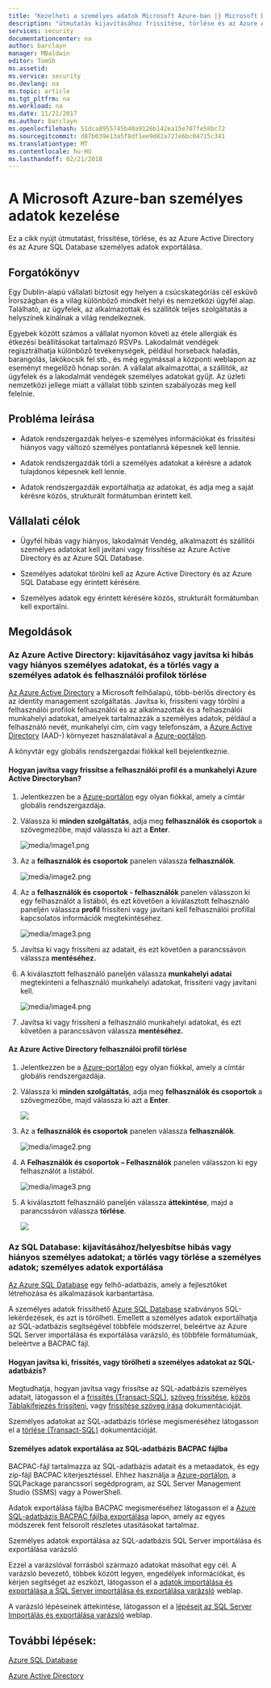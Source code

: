 ```yaml
---
title: "Kezelheti a személyes adatok Microsoft Azure-ban |} Microsoft Docs"
description: "útmutatás kijavításához frissítése, törlése és az Azure Active Directory és az Azure SQL Database személyes adatok exportálása"
services: security
documentationcenter: na
author: barclayn
manager: MBaldwin
editor: TomSh
ms.assetid: 
ms.service: security
ms.devlang: na
ms.topic: article
ms.tgt_pltfrm: na
ms.workload: na
ms.date: 11/21/2017
ms.author: barclayn
ms.openlocfilehash: 51dca8955745b40a9126b142ea15e707fe58bc72
ms.sourcegitcommit: d87b039e13a5f8df1ee9d82a727e6bc04715c341
ms.translationtype: MT
ms.contentlocale: hu-HU
ms.lasthandoff: 02/21/2018
---
```

# <a name="manage-personal-data-in-microsoft-azure"></a>A Microsoft Azure-ban személyes adatok kezelése

Ez a cikk nyújt útmutatást, frissítése, törlése, és az Azure Active Directory és az Azure SQL Database személyes adatok exportálása.

## <a name="scenario"></a>Forgatókönyv

Egy Dublin-alapú vállalati biztosít egy helyen a csúcskategóriás cél esküvő Írországban és a világ különböző mindkét helyi és nemzetközi ügyfél alap. Található, az ügyfelek, az alkalmazottak és szállítók teljes szolgáltatás a helyszínek kínálnak a világ rendelkeznek.

Egyebek között számos a vállalat nyomon követi az étele allergiák és étkezési beállításokat tartalmazó RSVPs. Lakodalmát vendégek regisztrálhatja különböző tevékenységek, például horseback haladás, barangolás, lakókocsik fel stb., és még egymással a központi weblapon az eseményt megelőző hónap során. A vállalat alkalmazottai, a szállítók, az ügyfelek és a lakodalmát vendégek személyes adatokat gyűjt. Az üzleti nemzetközi jellege miatt a vállalat több szinten szabályozás meg kell felelnie.

## <a name="problem-statement"></a>Probléma leírása

- Adatok rendszergazdák helyes-e személyes információkat és frissítési hiányos vagy változó személyes pontatlanná képesnek kell lennie.

- Adatok rendszergazdák törli a személyes adatokat a kérésre a adatok tulajdonos képesnek kell lennie.

- Adatok rendszergazdák exportálhatja az adatokat, és adja meg a saját kérésre közös, strukturált formátumban érintett kell.

## <a name="company-goals"></a>Vállalati célok

- Ügyfél hibás vagy hiányos, lakodalmát Vendég, alkalmazott és szállítói személyes adatokat kell javítani vagy frissítése az Azure Active Directory és az Azure SQL Database.

- Személyes adatokat törölni kell az Azure Active Directory és az Azure SQL Database egy érintett kérésére.

- Személyes adatok egy érintett kérésére közös, strukturált formátumban kell exportálni.

## <a name="solutions"></a>Megoldások

### <a name="azure-active-directory-rectifycorrect-inaccurate-or-incomplete-personal-data-and-erasedelete-personal-datauser-profiles"></a>Az Azure Active Directory: kijavításához vagy javítsa ki hibás vagy hiányos személyes adatokat, és a törlés vagy a személyes adatok és felhasználói profilok törlése

[Az Azure Active Directory](https://azure.microsoft.com/services/active-directory/) a Microsoft felhőalapú, több-bérlős directory és az identity management szolgáltatás.
Javítsa ki, frissíteni vagy törölni a felhasználói profilok felhasználói és az alkalmazottak és a felhasználói munkahelyi adatokat, amelyek tartalmazzák a személyes adatok, például a felhasználó nevét, munkahelyi cím, cím vagy telefonszám, a [Azure Active Directory](https://azure.microsoft.com/services/active-directory/) (AAD-) környezet használatával a [Azure-portálon](https://portal.azure.com/).

A könyvtár egy globális rendszergazdai fiókkal kell bejelentkeznie.

#### <a name="how-do-i-correct-or-update-user-profile-and-work-information-in-azure-active-directory"></a>Hogyan javítsa vagy frissítse a felhasználói profil és a munkahelyi Azure Active Directoryban?

1. Jelentkezzen be a [Azure-portálon](https://portal.azure.com) egy olyan fiókkal, amely a címtár globális rendszergazdája.

2. Válassza ki **minden szolgáltatás**, adja meg **felhasználók és csoportok** a szövegmezőbe, majd válassza ki azt a **Enter**.

    ![media/image1.png](media/manage-personal-data-azure/image001.png)

3. Az a **felhasználók és csoportok** panelen válassza **felhasználók**.

    ![media/image2.png](media/manage-personal-data-azure/image003.png)

4. Az a **felhasználók és csoportok - felhasználók** panelen válasszon ki egy felhasználót a listából, és ezt követően a kiválasztott felhasználó paneljén válassza **profil** frissíteni vagy javítani kell felhasználói profillal kapcsolatos információk megtekintéséhez.

    ![media/image3.png](media/manage-personal-data-azure/image005.png)

5. Javítsa ki vagy frissíteni az adatait, és ezt követően a parancssávon válassza **mentéséhez.**

6.  A kiválasztott felhasználó paneljén válassza **munkahelyi adatai** megtekinteni a felhasználó munkahelyi adatokat, frissíteni vagy javítani kell.

    ![media/image4.png](media/manage-personal-data-azure/image007.png)

7. Javítsa ki vagy frissíteni a felhasználó munkahelyi adatokat, és ezt követően a parancssávon válassza **mentéséhez.**

#### <a name="how-do-i-delete-a-user-profile-in-azure-active-directory"></a>Az Azure Active Directory felhasználói profil törlése

1. Jelentkezzen be a [Azure-portálon](https://portal.azure.com) egy olyan fiókkal, amely a címtár globális rendszergazdája.

2. Válassza ki **minden szolgáltatás**, adja meg **felhasználók és csoportok** a szövegmezőbe, majd válassza ki azt a **Enter**.

    ![](media/manage-personal-data-azure/image001.png)

3. Az a **felhasználók és csoportok** panelen válassza **felhasználók**.

    ![media/image2.png](media/manage-personal-data-azure/image003.png)

4. A **Felhasználók és csoportok – Felhasználók** panelen válasszon ki egy felhasználót a listából.

    ![media/image3.png](media/manage-personal-data-azure/image007.png)

5. A kiválasztott felhasználó paneljén válassza **áttekintése**, majd a parancssávon válassza **törlése**.

    ![](media/manage-personal-data-azure/image013.png)

### <a name="sql-database-rectifycorrect-inaccurate-or-incomplete-personal-data-erasedelete-personal-data-export-personal-data"></a>Az SQL Database: kijavításához/helyesbítse hibás vagy hiányos személyes adatokat; a törlés vagy törlése a személyes adatok; személyes adatok exportálása 

[Az Azure SQL Database](https://azure.microsoft.com/services/sql-database/?v=16.50) egy felhő-adatbázis, amely a fejlesztőket létrehozása és alkalmazások karbantartása.

A személyes adatok frissíthető [Azure SQL Database](https://azure.microsoft.com/services/sql-database/?v=16.50) szabványos SQL-lekérdezések, és azt is törölheti. Emellett a személyes adatok exportálhatja az SQL-adatbázis segítségével többféle módszerrel, beleértve az Azure SQL Server importálása és exportálása varázsló, és többféle formátumúak, beleértve a BACPAC fájl.

#### <a name="how-do-i-correct-update-or-erase-personal-data-in-sql-database"></a>Hogyan javítsa ki, frissítés, vagy törölheti a személyes adatokat az SQL-adatbázis?

Megtudhatja, hogyan javítsa vagy frissítse az SQL-adatbázis személyes adatait, látogasson el a [frissítés (Transact-SQL)](https://docs.microsoft.com/sql/t-sql/queries/update-transact-sql), [szöveg frissítése](https://docs.microsoft.com/sql/t-sql/queries/updatetext-transact-sql), [közös Táblakifejezés frissíteni](https://docs.microsoft.com/sql/t-sql/queries/with-common-table-expression-transact-sql), vagy [frissítése szöveg írása](https://docs.microsoft.com/sql/t-sql/queries/writetext-transact-sql) dokumentációját.

Személyes adatokat az SQL-adatbázis törlése megismeréséhez látogasson el a [törlése (Transact-SQL)](https://docs.microsoft.com/sql/t-sql/statements/delete-transact-sql) dokumentációját.

#### <a name="how-do-i-export-personal-data-to-a-bacpac-file-in-sql-database"></a>Személyes adatok exportálása az SQL-adatbázis BACPAC fájlba

BACPAC-fájl tartalmazza az SQL-adatbázis adatait és a metaadatok, és egy zip-fájl BACPAC kiterjesztéssel. Ehhez használja a [Azure-portálon](https://portal.azure.com/), a SQLPackage parancssori segédprogram, az SQL Server Management Studio (SSMS) vagy a PowerShell.

Adatok exportálása fájlba BACPAC megismeréséhez látogasson el a [Azure SQL-adatbázis BACPAC fájlba exportálása](https://docs.microsoft.com/azure/sql-database/sql-database-export) lapon, amely az egyes módszerek fent felsorolt részletes utasításokat tartalmaz.

Személyes adatok exportálása az SQL-adatbázis SQL Server importálása és exportálása varázsló

Ezzel a varázslóval forrásból származó adatokat másolhat egy cél. A varázsló bevezető, többek között legyen, engedélyek információkat, és kérjen segítséget az eszközt, látogasson el a [adatok importálása és exportálása a SQL Server importálása és exportálása varázsló](https://docs.microsoft.com/sql/integration-services/import-export-data/import-and-export-data-with-the-sql-server-import-and-export-wizard) weblap.

A varázsló lépéseinek áttekintése, látogasson el a [lépéseit az SQL Server Importálás és exportálása varázsló](https://docs.microsoft.com/sql/integration-services/import-export-data/steps-in-the-sql-server-import-and-export-wizard) weblap.

## <a name="next-steps"></a>További lépések:

[Azure SQL Database](https://azure.microsoft.com/services/sql-database/?v=16.50) 

[Azure Active Directory](https://azure.microsoft.com/services/active-directory/)

